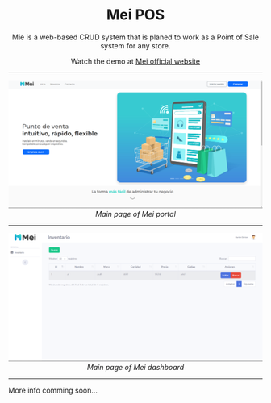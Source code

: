 
<div align="center">

# Mei POS

Mie is a web-based CRUD system that is planed to work as a Point of Sale system for any store.

Watch the demo at [Mei official website](https://mei-pos.000webhostapp.com/index.html)

---

![Main page of Mei portal](main-portal-page1.png)
*Main page of Mei portal*

---

![Main page of Mei dashboard](main-dashboard-page1.png)
*Main page of Mei dashboard*

</div>

---

More info comming soon...